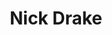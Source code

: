 ---
title: "Nick Drake"
summary: "British folk singer-songwriter and guitarist . He released three albums before he died in 1974 from an overdose of anti-depressant medication. Father: Mother: Sister: Cousin :"
image: "nick-drake.jpg"
apple_music_artist_url: "https://music.apple.com/gb/artist/nick-drake/1285818"
wikipedia_url: "none"
---